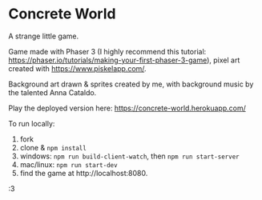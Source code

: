 # Concrete World 

A strange little game.

Game made with Phaser 3 (I highly recommend this tutorial: https://phaser.io/tutorials/making-your-first-phaser-3-game), pixel art created with https://www.piskelapp.com/. 

Background art drawn & sprites created by me, with background music by the talented Anna Cataldo. 

Play the deployed version here: https://concrete-world.herokuapp.com/

To run locally: 
1. fork
2. clone & `npm install`
3. windows: `npm run build-client-watch`, then `npm run start-server`
4. mac/linux: `npm run start-dev`   
5. find the game at http://localhost:8080. 

:3